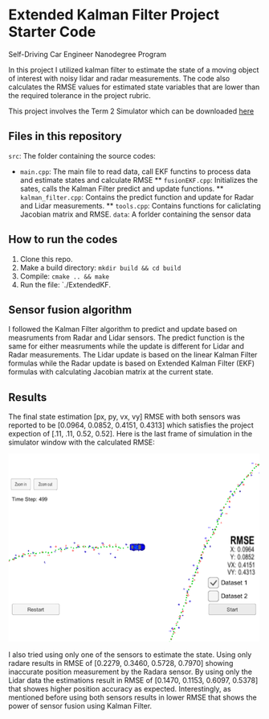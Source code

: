 # Extended Kalman Filter Project Starter Code
Self-Driving Car Engineer Nanodegree Program

In this project I utilized kalman filter to estimate the state of a moving object of interest with noisy lidar and radar measurements. The code also calculates the RMSE values for estimated state variables that are lower than the required tolerance in the project rubric. 

This project involves the Term 2 Simulator which can be downloaded [here](https://github.com/udacity/self-driving-car-sim/releases)

## Files in this repository

`src`: The folder containing the source codes:
* `main.cpp`: The main file to read data, call EKF functins to process data and estimate states and calculate RMSE
    ** `fusionEKF.cpp`: Initializes the sates, calls the Kalman Filter predict and update functions.
    ** `kalman_filter.cpp`: Contains the predict function and update for Radar and Lidar measurements.
    ** `tools.cpp`: Contains functions for caliclating Jacobian matrix and RMSE.
`data`: A forlder containing the sensor data

## How to run the codes

1. Clone this repo.
2. Make a build directory: `mkdir build && cd build`
3. Compile: `cmake .. && make` 
4. Run the file: `./ExtendedKF. 


## Sensor fusion algorithm
I followed the Kalman Filter algorithm to predict and update based on  measruments from Radar and Lidar sensors. The predict function is the same for either measruments while the update is different for Lidar and Radar measurements. The Lidar update is based on the linear Kalman Filter formulas while the Radar update is based on Extended Kalman Filter (EKF) formulas with calculating Jacobian matrix at the current state.

## Results
The final state estimation [px, py, vx, vy] RMSE with both sensors was reported to be [0.0964, 0.0852, 0.4151, 0.4313] which satisfies the project expection of [.11, .11, 0.52, 0.52]. Here is the last frame of simulation in the simulator window with the calculated RMSE: 

<img src="./Output/Both.png" width="500" alt="Combined Image" />

I also tried using only one of the sensors to estimate the state. Using only radare results in RMSE of [0.2279, 0.3460, 0.5728, 0.7970] showing inaccurate position measurement by the Radara sensor. By using only the Lidar data the estimations result in RMSE of [0.1470, 0.1153, 0.6097, 0.5378] that showes higher position accuracy as expected. Interestingly, as mentioned before using both sensors results in lower RMSE that shows the power of sensor fusion using Kalman Filter.  

